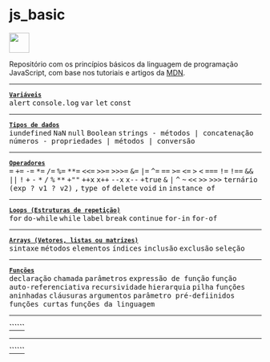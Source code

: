 # js_basic
<img height="40" src="https://logodownload.org/wp-content/uploads/2022/04/javascript-logo-1.png" />  

Repositório com os princípios básicos da linguagem de programação JavaScript, com base nos tutoriais e artigos da [MDN](https://developer.mozilla.org/en-US/).

---
[**```Variáveis```**](Variáveis/main.js)  
<kbd>alert</kbd> <kbd>console.log</kbd> <kbd>var</kbd> <kbd>let</kbd> <kbd>const</kbd>

---
[**```Tipos de dados```**](Tipos%20de%20dados/main.js)  
<kbd>iundefined</kbd> <kbd>NaN</kbd> <kbd>null</kbd> <kbd>Boolean</kbd> <kbd>strings - métodos | concatenação</kbd> <kbd>números - propriedades | métodos | conversão</kbd>

---
[**```Operadores```**](Operadores/main.js)  
<kbd>=</kbd> <kbd>+=</kbd> <kbd>-=</kbd> <kbd>*=</kbd> <kbd>/=</kbd> <kbd>%=</kbd> <kbd>**=</kbd> <kbd><<=</kbd> <kbd>>>=</kbd> <kbd>>>>=</kbd> <kbd>&=</kbd> <kbd>|=</kbd> <kbd>^=</kbd> <kbd>==</kbd> <kbd>>=</kbd> <kbd><=</kbd> <kbd>></kbd> <kbd><</kbd> <kbd>===</kbd> <kbd>!=</kbd> <kbd>!==</kbd> <kbd>&&</kbd> <kbd>||</kbd> <kbd>!</kbd> <kbd>+</kbd> <kbd>-</kbd> <kbd>\*</kbd> <kbd>/</kbd> <kbd>%</kbd> <kbd>\*\*</kbd> <kbd>+""</kbd> <kbd>++x</kbd> <kbd>x++</kbd> <kbd>--x</kbd> <kbd>x--</kbd> <kbd>+true</kbd> <kbd>&</kbd> <kbd>|</kbd> <kbd>^</kbd> <kbd>~</kbd> <kbd><<</kbd> <kbd>>></kbd> <kbd>>>></kbd> <kbd>ternário (exp ? v1 ? v2)</kbd> <kbd>,</kbd> <kbd>type of</kbd> <kbd>delete</kbd> <kbd>void</kbd> <kbd>in</kbd> <kbd>instance of</kbd>

---
[**```Loops (Estruturas de repetição)```**](Loops/main.js)  
<kbd>for</kbd> <kbd>do-while</kbd> <kbd>while</kbd> <kbd>label</kbd> <kbd>break</kbd> <kbd>continue</kbd> <kbd>for-in</kbd> <kbd>for-of</kbd>

---
[**```Arrays (Vetores, listas ou matrizes)```**](Arrays/main.js)  
<kbd>sintaxe</kbd> <kbd>métodos</kbd> <kbd>elementos</kbd> <kbd>índices</kbd> <kbd>inclusão</kbd> <kbd>exclusão</kbd> <kbd>seleção</kbd>

---
[**```Funções```**](Funções/main.js)  
<kbd>declaração</kbd> <kbd>chamada</kbd> <kbd>parâmetros</kbd> <kbd>expressão de função</kbd> <kbd>função auto-referenciativa</kbd> <kbd>recursividade</kbd> <kbd>hierarquia</kbd> <kbd>pilha</kbd> <kbd>funções aninhadas</kbd> <kbd>cláusuras</kbd> <kbd>argumentos</kbd> <kbd>parâmetro pré-defiinidos</kbd> <kbd>funções curtas</kbd> <kbd>funções da linguagem</kbd>

---
[**``````**]()  
<kbd></kbd> <kbd></kbd> <kbd></kbd> <kbd></kbd> <kbd></kbd> <kbd></kbd> <kbd></kbd>

---
[**``````**]()  
<kbd></kbd> <kbd></kbd> <kbd></kbd> <kbd></kbd> <kbd></kbd> <kbd></kbd> <kbd></kbd>
